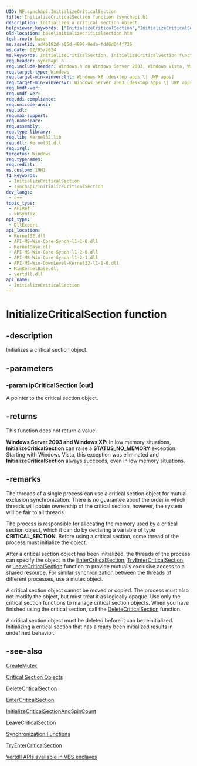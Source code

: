 ```yaml
---
UID: NF:synchapi.InitializeCriticalSection
title: InitializeCriticalSection function (synchapi.h)
description: Initializes a critical section object.
helpviewer_keywords: ["InitializeCriticalSection","InitializeCriticalSection function","_win32_initializecriticalsection","base.initializecriticalsection","synchapi/InitializeCriticalSection","winbase/InitializeCriticalSection"]
old-location: base\initializecriticalsection.htm
tech.root: base
ms.assetid: ad4b182d-a65d-4890-9eda-fdd6d044f736
ms.date: 02/05/2024
ms.keywords: InitializeCriticalSection, InitializeCriticalSection function, _win32_initializecriticalsection, base.initializecriticalsection, synchapi/InitializeCriticalSection, winbase/InitializeCriticalSection
req.header: synchapi.h
req.include-header: Windows.h on Windows Server 2003, Windows Vista, Windows 7, Windows Server 2008  Windows Server 2008 R2
req.target-type: Windows
req.target-min-winverclnt: Windows XP [desktop apps \| UWP apps]
req.target-min-winversvr: Windows Server 2003 [desktop apps \| UWP apps]
req.kmdf-ver: 
req.umdf-ver: 
req.ddi-compliance: 
req.unicode-ansi: 
req.idl: 
req.max-support: 
req.namespace: 
req.assembly: 
req.type-library: 
req.lib: Kernel32.lib
req.dll: Kernel32.dll
req.irql: 
targetos: Windows
req.typenames: 
req.redist: 
ms.custom: 19H1
f1_keywords:
 - InitializeCriticalSection
 - synchapi/InitializeCriticalSection
dev_langs:
 - c++
topic_type:
 - APIRef
 - kbSyntax
api_type:
 - DllExport
api_location:
 - Kernel32.dll
 - API-MS-Win-Core-Synch-l1-1-0.dll
 - KernelBase.dll
 - API-MS-Win-Core-Synch-l1-2-0.dll
 - API-MS-Win-Core-Synch-l1-2-1.dll
 - API-MS-Win-DownLevel-Kernel32-l1-1-0.dll
 - MinKernelBase.dll
 - vertdll.dll
api_name:
 - InitializeCriticalSection
---
```


# InitializeCriticalSection function

## -description

Initializes a critical section object.

## -parameters

### -param lpCriticalSection [out]

A pointer to the critical section object.

## -returns

This function does not return a value.

**Windows Server 2003 and Windows XP:** In low memory situations, **InitializeCriticalSection** can raise a **STATUS_NO_MEMORY** exception. Starting with Windows Vista, this exception was eliminated and **InitializeCriticalSection** always succeeds, even in low memory situations.

## -remarks

The threads of a single process can use a critical section object for mutual-exclusion synchronization. There is no guarantee about the order in which threads will obtain ownership of the critical section, however, the system will be fair to all threads.

The process is responsible for allocating the memory used by a critical section object, which it can do by declaring a variable of type **CRITICAL_SECTION**. Before using a critical section, some thread of the process must initialize the object.

After a critical section object has been initialized, the threads of the process can specify the object in the [EnterCriticalSection](nf-synchapi-entercriticalsection.md), [TryEnterCriticalSection](nf-synchapi-tryentercriticalsection.md), or [LeaveCriticalSection](nf-synchapi-leavecriticalsection.md) function to provide mutually exclusive access to a shared resource. For similar synchronization between the threads of different processes, use a mutex object.

A critical section object cannot be moved or copied. The process must also not modify the object, but must treat it as logically opaque. Use only the critical section functions to manage critical section objects. When you have finished using the critical section, call the [DeleteCriticalSection](nf-synchapi-deletecriticalsection.md) function.

A critical section object must be deleted before it can be reinitialized. Initializing a critical section that has already been initialized results in undefined behavior.

## -see-also

[CreateMutex](nf-synchapi-createmutexa.md)

[Critical Section Objects](/windows/win32/Sync/critical-section-objects)

[DeleteCriticalSection](nf-synchapi-deletecriticalsection.md)

[EnterCriticalSection](nf-synchapi-entercriticalsection.md)

[InitializeCriticalSectionAndSpinCount](nf-synchapi-initializecriticalsectionandspincount.md)

[LeaveCriticalSection](nf-synchapi-leavecriticalsection.md)

[Synchronization Functions](/windows/win32/Sync/synchronization-functions)

[TryEnterCriticalSection](nf-synchapi-tryentercriticalsection.md)

[Vertdll APIs available in VBS enclaves](/windows/win32/trusted-execution/enclaves-available-in-vertdll)
